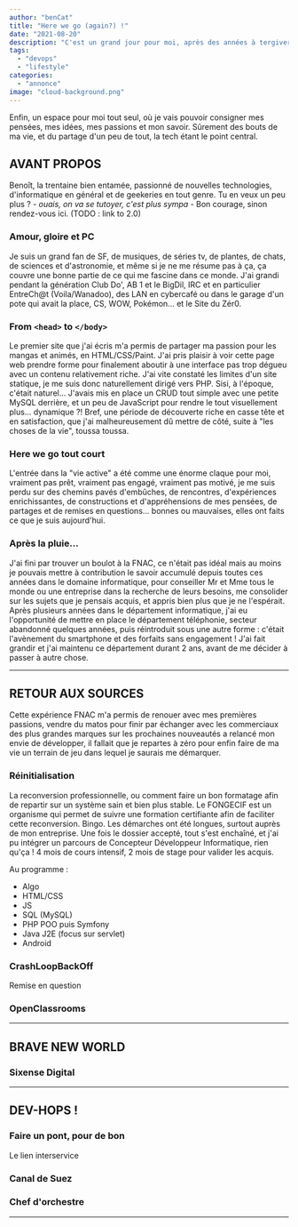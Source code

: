 ```yaml
---
author: "benCat"
title: "Here we go (again?) !"
date: "2021-08-20"
description: "C'est un grand jour pour moi, après des années à tergiverser, mon blog ouvre enfin ses pages :)"
tags:
  - "devops"
  - "lifestyle"
categories:
  - "annonce"
image: "cloud-background.png"
---
```


Enfin, un espace pour moi tout seul, où je vais pouvoir consigner mes pensées, mes idées, mes passions et mon savoir.
Sûrement des bouts de ma vie, et du partage d'un peu de tout, la tech étant le point central.
<!--more-->

## AVANT PROPOS

Benoît, la trentaine bien entamée, passionné de nouvelles technologies, d'informatique en général et de geekeries en tout genre.
Tu en veux un peu plus ? - *ouais, on va se tutoyer, c'est plus sympa* - Bon courage, sinon rendez-vous ici. (TODO : link to 2.0)

### Amour, gloire et PC
Je suis un grand fan de SF, de musiques, de séries tv, de plantes, de chats, de sciences et d'astronomie, et même si je ne me résume pas à ça, ça couvre une bonne partie de ce qui me fascine dans ce monde.
J'ai grandi pendant la génération Club Do', AB 1 et le BigDil, IRC et en particulier EntreCh@t (Voila/Wanadoo), des LAN en cybercafé ou dans le garage d'un pote qui avait la place, CS, WOW, Pokémon... et le Site du Zér0.

### From `<head>` to `</body>`
Le premier site que j'ai écris m'a permis de partager ma passion pour les mangas et animés, en HTML/CSS/Paint. J'ai pris plaisir à voir cette page web prendre forme pour finalement aboutir à une interface pas trop dégueu avec un contenu relativement riche.
J'ai vite constaté les limites d'un site statique, je me suis donc naturellement dirigé vers PHP. Sisi, à l'époque, c'était naturel... J'avais mis en place un CRUD tout simple avec une petite MySQL derrière, et un peu de JavaScript pour rendre le tout visuellement plus... dynamique ?! Bref, une période de découverte riche en casse tête et en satisfaction, que j'ai malheureusement dû mettre de côté, suite à "les choses de la vie", toussa toussa.

### Here we go tout court
L'entrée dans la "vie active" a été comme une énorme claque pour moi, vraiment pas prêt, vraiment pas engagé, vraiment pas motivé, je me suis perdu sur des chemins pavés d'embûches, de rencontres, d'expériences enrichissantes, de constructions et d'appréhensions de mes pensées, de partages et de remises en questions... bonnes ou mauvaises, elles ont faits ce que je suis aujourd'hui.

### Après la pluie...
J'ai fini par trouver un boulot à la FNAC, ce n'était pas idéal mais au moins je pouvais mettre à contribution le savoir accumulé depuis toutes ces années dans le domaine informatique, pour conseiller Mr et Mme tous le monde ou une entreprise dans la recherche de leurs besoins, me consolider sur les sujets que je pensais acquis, et appris bien plus que je ne l'espérait.
Après plusieurs années dans le département informatique, j'ai eu l'opportunité de mettre en place le département téléphonie, secteur abandonné quelques années, puis réintroduit sous une autre forme : c'était l'avènement du smartphone et des forfaits sans engagement !
J'ai fait grandir et j'ai maintenu ce département durant 2 ans, avant de me décider à passer à autre chose.

---

## RETOUR AUX SOURCES
Cette expérience FNAC m'a permis de renouer avec mes premières passions, vendre du matos pour finir par échanger avec les commerciaux des plus grandes marques sur les prochaines nouveautés a relancé mon envie de développer, il fallait que je repartes à zéro pour enfin faire de ma vie un terrain de jeu dans lequel je saurais me démarquer.

### Réinitialisation
La reconversion professionnelle, ou comment faire un bon formatage afin de repartir sur un système sain et bien plus stable.
Le FONGECIF est un organisme qui permet de suivre une formation certifiante afin de faciliter cette reconversion. Bingo.
Les démarches ont été longues, surtout auprès de mon entreprise. Une fois le dossier accepté, tout s'est enchaîné, et j'ai pu intégrer un parcours de Concepteur Développeur Informatique, rien qu'ça !
4 mois de cours intensif, 2 mois de stage pour valider les acquis.

Au programme :
- Algo
- HTML/CSS
- JS
- SQL (MySQL)
- PHP POO puis Symfony
- Java J2E (focus sur servlet)
- Android

### CrashLoopBackOff
Remise en question

### OpenClassrooms

---

## BRAVE NEW WORLD

### Sixense Digital

---

## DEV-HOPS !

### Faire un pont, pour de bon
Le lien interservice

### Canal de Suez

### Chef d'orchestre

---



















<!--
## Paragraph

Xerum, quo qui aut unt expliquam qui dolut labo. Aque venitatiusda cum, voluptionse latur sitiae dolessi aut parist aut dollo enim qui voluptate ma dolestendit peritin re plis aut quas inctum laceat est volestemque commosa as cus endigna tectur, offic to cor sequas etum rerum idem sintibus eiur? Quianimin porecus evelectur, cum que nis nust voloribus ratem aut omnimi, sitatur? Quiatem. Nam, omnis sum am facea corem alique molestrunt et eos evelece arcillit ut aut eos eos nus, sin conecerem erum fuga. Ri oditatquam, ad quibus unda veliamenimin cusam et facea ipsamus es exerum sitate dolores editium rerore eost, temped molorro ratiae volorro te reribus dolorer sperchicium faceata tiustia prat.

Itatur? Quiatae cullecum rem ent aut odis in re eossequodi nonsequ idebis ne sapicia is sinveli squiatum, core et que aut hariosam ex eat.

## Blockquotes

The blockquote element represents content that is quoted from another source, optionally with a citation which must be within a `footer` or `cite` element, and optionally with in-line changes such as annotations and abbreviations.

#### Blockquote without attribution

> Tiam, ad mint andaepu dandae nostion secatur sequo quae.
> **Note** that you can use *Markdown syntax* within a blockquote.

#### Blockquote with attribution

> Don't communicate by sharing memory, share memory by communicating.<br>
> — <cite>Rob Pike[^1]</cite>

[^1]: The above quote is excerpted from Rob Pike's [talk](https://www.youtube.com/watch?v=PAAkCSZUG1c) during Gopherfest, November 18, 2015.

## Tables

Tables aren't part of the core Markdown spec, but Hugo supports supports them out-of-the-box.

   Name | Age
--------|------
    Bob | 27
  Alice | 23

#### Inline Markdown within tables

| Italics   | Bold     | Code   |
| --------  | -------- | ------ |
| *italics* | **bold** | `code` |

## Code Blocks

#### Code block with backticks

```html
<!doctype html>
<html lang="en">
<head>
  <meta charset="utf-8">
  <title>Example HTML5 Document</title>
</head>
<body>
  <p>Test</p>
</body>
</html>
```

#### Code block indented with four spaces

    <!doctype html>
    <html lang="en">
    <head>
      <meta charset="utf-8">
      <title>Example HTML5 Document</title>
    </head>
    <body>
      <p>Test</p>
    </body>
    </html>

#### Code block with Hugo's internal highlight shortcode
{{< highlight html >}}
<!doctype html>
<html lang="en">
<head>
  <meta charset="utf-8">
  <title>Example HTML5 Document</title>
</head>
<body>
  <p>Test</p>
</body>
</html>
{{< /highlight >}}

## List Types

#### Ordered List

1. First item
2. Second item
3. Third item

#### Unordered List

* List item
* Another item
* And another item

#### Nested list

* Fruit
  * Apple
  * Orange
  * Banana
* Dairy
  * Milk
  * Cheese

## Other Elements — abbr, sub, sup, kbd, mark

<abbr title="Graphics Interchange Format">GIF</abbr> is a bitmap image format.

H<sub>2</sub>O

X<sup>n</sup> + Y<sup>n</sup> = Z<sup>n</sup>

Press <kbd><kbd>CTRL</kbd>+<kbd>ALT</kbd>+<kbd>Delete</kbd></kbd> to end the session.

Most <mark>salamanders</mark> are nocturnal, and hunt for insects, worms, and other small creatures.
-->
